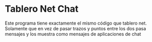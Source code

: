 # Tablero Net Chat

Este programa tiene exactamente el mismo código que tablero net. Solamente que en vez de pasar trazos
y puntos entre los dos pasa mensajes y los muestra como mensajes de aplicaciones de chat


